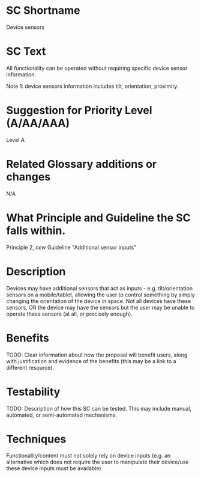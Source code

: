 # SC Shortname

Device sensors

# SC Text

All functionality can be operated without requiring specific device sensor information.

Note 1: device sensors information includes tilt, orientation, proximity.

# Suggestion for Priority Level (A/AA/AAA)

Level A

# Related Glossary additions or changes

N/A

# What Principle and Guideline the SC falls within.

Principle 2, *new* Guideline "Additional sensor inputs"

# Description

Devices may have additional sensors that act as inputs - e.g. tilt/orientation sensors on a mobile/tablet, allowing the user to control something by simply changing the orientation of the device in space. Not all devices have these sensors, OR the device may have the sensors but the user may be unable to operate these sensors (at all, or precisely enough).

# Benefits

TODO: Clear information about how the proposal will benefit users, along with justification and evidence of the benefits (this may be a link to a different resource).

# Testability

TODO: Description of how this SC can be tested. This may include manual, automated, or semi-automated mechanisms.

# Techniques

Functionality/content must not solely rely on device inputs (e.g. an alternative which does not require the user to manipulate their device/use these device inputs must be available)